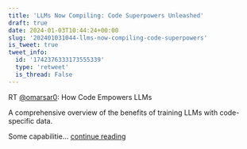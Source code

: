 ```yaml
---
title: 'LLMs Now Compiling: Code Superpowers Unleashed'
draft: true
date: 2024-01-03T10:44:24+00:00
slug: '202401031044-llms-now-compiling-code-superpowers'
is_tweet: true
tweet_info:
  id: '1742376333173555339'
  type: 'retweet'
  is_thread: False
---
```




RT [@omarsar0](https://x.com/omarsar0): How Code Empowers LLMs

A comprehensive overview of the benefits of training LLMs with code-specific data. 

Some capabilitie… [continue reading](https://x.com/sytelus/status/1742376333173555339)
